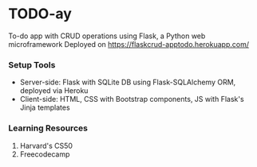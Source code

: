 # TODO-ay
To-do app with CRUD operations using Flask, a Python web microframework
Deployed on https://flaskcrud-apptodo.herokuapp.com/

### Setup Tools
- Server-side: Flask with SQLite DB using Flask-SQLAlchemy ORM, deployed via Heroku
- Client-side: HTML, CSS with Bootstrap components, JS with Flask's Jinja templates

### Learning Resources
1. Harvard's CS50
2. Freecodecamp
